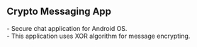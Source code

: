 ## Crypto Messaging App
</hr>
- Secure chat application for Android OS.</br>
- This application uses XOR algorithm for message encrypting.
